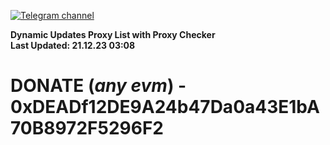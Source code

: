 [![Telegram channel](https://img.shields.io/endpoint?url=https://runkit.io/damiankrawczyk/telegram-badge/branches/master?url=https://t.me/n4z4v0d)](https://t.me/n4z4v0d) 

**Dynamic Updates Proxy List with Proxy Checker**  
**Last Updated: 21.12.23 03:08**

# DONATE (_any evm_) - 0xDEADf12DE9A24b47Da0a43E1bA70B8972F5296F2
